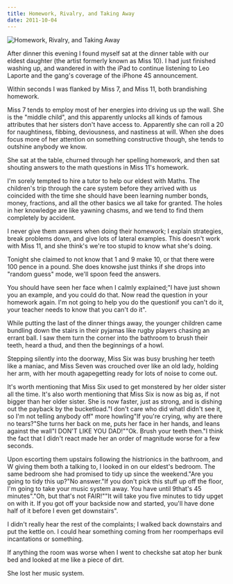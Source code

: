 ```yaml
---
title: Homework, Rivalry, and Taking Away
date: 2011-10-04
---
```


![Homework, Rivalry, and Taking Away](https://source.unsplash.com/X6cChncECA8/1600x900)

After dinner this evening I found myself sat at the dinner table with our eldest daughter (the artist formerly known as Miss 10). I had just finished washing up, and wandered in with the iPad to continue listening to Leo Laporte and the gang's coverage of the iPhone 4S announcement.

Within seconds I was flanked by Miss 7, and Miss 11, both brandishing homework.

Miss 7 tends to employ most of her energies into driving us up the wall. She is the "middle child", and this apparently unlocks all kinds of famous attributes that her sisters don't have access to. Apparently she can roll a 20 for naughtiness, fibbing, deviousness, and nastiness at will. When she does focus more of her attention on something constructive though, she tends to outshine anybody we know.

She sat at the table, churned through her spelling homework, and then sat shouting answers to the math questions in Miss 11's homework.

I'm sorely tempted to hire a tutor to help our eldest with Maths. The children's trip through the care system before they arrived with us coincided with the time she should have been learning number bonds, money, fractions, and all the other basics we all take for granted. The holes in her knowledge are like yawning chasms, and we tend to find them completely by accident.

I never give them answers when doing their homework; I explain strategies, break problems down, and give lots of lateral examples. This doesn't work with Miss 11, and she think's we're too stupid to know what she's doing.

Tonight she claimed to not know that 1 and 9 make 10, or that there were 100 pence in a pound. She does knowshe just thinks if she drops into "random guess" mode, we'll spoon feed the answers.

You should have seen her face when I calmly explained;"I have just shown you an example, and you could do that. Now read the question in your homework again. I'm not going to help you do the questionif you can't do it, your teacher needs to know that you can't do it".

While putting the last of the dinner things away, the younger children came bundling down the stairs in their pyjamas like rugby players chasing an errant ball. I saw them turn the corner into the bathroom to brush their teeth, heard a thud, and then the beginnings of a howl.

Stepping silently into the doorway, Miss Six was busy brushing her teeth like a maniac, and Miss Seven was crouched over like an old lady, holding her arm, with her mouth agapegetting ready for lots of noise to come out.

It's worth mentioning that Miss Six used to get monstered by her older sister all the time. It's also worth mentioning that Miss Six is now as big as, if not bigger than her older sister. She is now faster, just as strong, and is dishing out the payback by the bucketload."I don't care who did whatI didn't see it, so I'm not telling anybody off" more howling"If you're crying, why are there no tears?"She turns her back on me, puts her face in her hands, and leans against the wall"I DON'T LIKE YOU DAD!""Ok. Brush your teeth then."I think the fact that I didn't react made her an order of magnitude worse for a few seconds.

Upon escorting them upstairs following the histrionics in the bathroom, and W giving them both a talking to, I looked in on our eldest's bedroom. The same bedroom she had promised to tidy up since the weekend."Are you going to tidy this up?"No answer."If you don't pick this stuff up off the floor, I'm going to take your music system away. You have until 9that's 45 minutes"."Oh, but that's not FAIR!""It will take you five minutes to tidy upget on with it. If you got off your backside now and started, you'll have done half of it before I even get downstairs".

I didn't really hear the rest of the complaints; I walked back downstairs and put the kettle on. I could hear something coming from her roomperhaps evil incantations or something.

If anything the room was worse when I went to checkshe sat atop her bunk bed and looked at me like a piece of dirt.

She lost her music system.